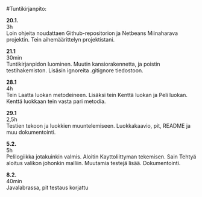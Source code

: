#Tuntikirjanpito:

**20.1.**  
3h  
Loin ohjeita noudattaen Github-repositorion ja Netbeans Miinaharava projektin. Tein aihemäärittelyn projektistani.  



**21.1**  
30min  
Tuntikirjanpidon luominen. Muutin kansiorakennetta, ja poistin testihakemiston. Lisäsin ignoreita .gitignore tiedostoon.  



**28.1**  
4h  
Tein Laatta luokan metodeineen. Lisäksi tein Kenttä luokan ja Peli luokan. Kenttä luokkaan tein vasta pari metodia.  



**29.1**  
2,5h  
Testien tekoon ja luokkien muuntelemiseen. Luokkakaavio, pit, README ja muu dokumentointi.  



**5.2.**  
5h  
Pelilogiikka jotakuinkin valmis. Aloitin Kayttoliittyman tekemisen. Sain Tehtyä aloitus valikon johonkin malliin. Muutamia testejä lisää. Dokumentointi.  



**8.2.**  
40min  
Javalabrassa, pit testaus korjattu  

